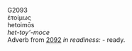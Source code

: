 <body>
  <p>G2093<br>  ἑτοίμως  <br> hetoimōs  <br><i>het-toy‘-moce </i><br>Adverb from <a href="g2092.htm">2092</a>  <i>in</i> <i>readiness:</i> - ready.<br></p>
 </body>